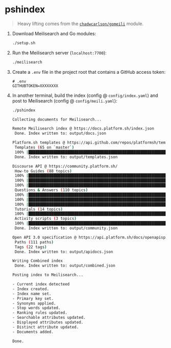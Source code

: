 # pshindex

> Heavy lifting comes from the [`chadwcarlson/gomeili`](https://github.com/chadwcarlson/gomeili) module.

1. Download Meilisearch and Go modules:

    ```bash
    ./setup.sh
    ```

2. Run the Meilisearch server (`localhost:7700`):

    ```bash
    ./meilisearch
    ```

3. Create a `.env` file in the project root that contains a GitHub access token:

    ```text
    # .env
    GITHUBTOKEN=XXXXXXXX
    ```

4. In another terminal, build the index (config @ `config/index.yaml`) and post to Meilisearch (config @ `config/meili.yaml`):

    ```bash
    ./pshindex

    Collecting documents for Meilisearch...

    Remote Meilisearch index @ https://docs.platform.sh/index.json
     Done. Index written to: output/docs.json

    Platform.sh templates @ https://api.github.com/repos/platformsh/template-builder/contents/templates
     Templates (65 on `master`)
     100% |██████████████████████████████████████████████████████████████████████████████| (65/65, 2 it/s) [30s:0s]
     Done. Index written to: output/templates.json

    Discourse API @ https://community.platform.sh/
     How-to Guides (88 topics)
     100% |███████████████████████████████████████████████████████████████████████████████| (30/30, 5 it/s) [6s:0s]
     100% |███████████████████████████████████████████████████████████████████████████████| (30/30, 5 it/s) [5s:0s]
     100% |███████████████████████████████████████████████████████████████████████████████| (28/28, 5 it/s) [5s:0s]
     Questions & Answers (110 topics)
     100% |██████████████████████████████████████████████████████████████████████████████| (50/50, 5 it/s) [10s:0s]
     100% |██████████████████████████████████████████████████████████████████████████████| (50/50, 5 it/s) [10s:0s]
     100% |███████████████████████████████████████████████████████████████████████████████| (10/10, 5 it/s) [2s:0s]
     Tutorials (14 topics)
     100% |███████████████████████████████████████████████████████████████████████████████| (14/14, 5 it/s) [2s:0s]
     Activity scripts (3 topics)
     100% |█████████████████████████████████████████████████████████████████████████████████| (4/4, 5 it/s) [0s:0s]
     Done. Index written to: output/community.json

    Open API 3.0 specification @ https://api.platform.sh/docs/openapispec-platformsh.json
     Paths (111 paths)
     Tags (22 tags)
     Done. Index written to: output/apidocs.json

    Writing Combined index
     Done. Index written to: output/combined.json

    Posting index to Meilisearch...

    - Current index detecteed
    - Index created.
    - Index name set.
    - Primary key set.
    - Synonyms applied.
    - Stop words updated.
    - Ranking rules updated.
    - Searchable attributes updated.
    - Displayed attributes updated.
    - Distinct attribute updated.
    - Documents added.

    Done.
    ```
